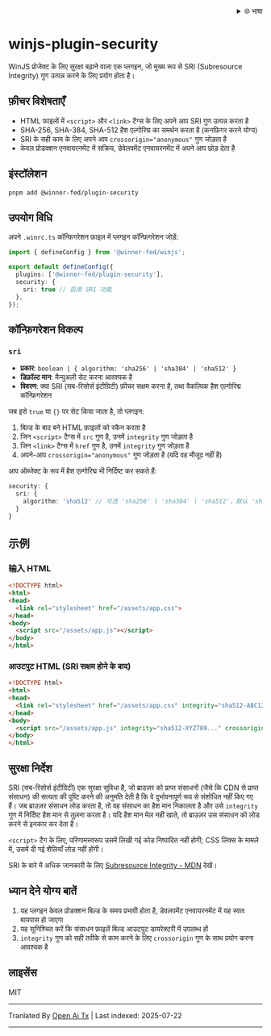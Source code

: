 <div align="right">
  <details>
    <summary >🌐 भाषा</summary>
    <div>
      <div align="center">
        <a href="https://openaitx.github.io/view.html?user=winjs-dev&project=winjs-plugin-security&lang=en">English</a>
        | <a href="https://openaitx.github.io/view.html?user=winjs-dev&project=winjs-plugin-security&lang=zh-CN">简体中文</a>
        | <a href="https://openaitx.github.io/view.html?user=winjs-dev&project=winjs-plugin-security&lang=zh-TW">繁體中文</a>
        | <a href="https://openaitx.github.io/view.html?user=winjs-dev&project=winjs-plugin-security&lang=ja">日本語</a>
        | <a href="https://openaitx.github.io/view.html?user=winjs-dev&project=winjs-plugin-security&lang=ko">한국어</a>
        | <a href="https://openaitx.github.io/view.html?user=winjs-dev&project=winjs-plugin-security&lang=hi">हिन्दी</a>
        | <a href="https://openaitx.github.io/view.html?user=winjs-dev&project=winjs-plugin-security&lang=th">ไทย</a>
        | <a href="https://openaitx.github.io/view.html?user=winjs-dev&project=winjs-plugin-security&lang=fr">Français</a>
        | <a href="https://openaitx.github.io/view.html?user=winjs-dev&project=winjs-plugin-security&lang=de">Deutsch</a>
        | <a href="https://openaitx.github.io/view.html?user=winjs-dev&project=winjs-plugin-security&lang=es">Español</a>
        | <a href="https://openaitx.github.io/view.html?user=winjs-dev&project=winjs-plugin-security&lang=it">Italiano</a>
        | <a href="https://openaitx.github.io/view.html?user=winjs-dev&project=winjs-plugin-security&lang=ru">Русский</a>
        | <a href="https://openaitx.github.io/view.html?user=winjs-dev&project=winjs-plugin-security&lang=pt">Português</a>
        | <a href="https://openaitx.github.io/view.html?user=winjs-dev&project=winjs-plugin-security&lang=nl">Nederlands</a>
        | <a href="https://openaitx.github.io/view.html?user=winjs-dev&project=winjs-plugin-security&lang=pl">Polski</a>
        | <a href="https://openaitx.github.io/view.html?user=winjs-dev&project=winjs-plugin-security&lang=ar">العربية</a>
        | <a href="https://openaitx.github.io/view.html?user=winjs-dev&project=winjs-plugin-security&lang=fa">فارسی</a>
        | <a href="https://openaitx.github.io/view.html?user=winjs-dev&project=winjs-plugin-security&lang=tr">Türkçe</a>
        | <a href="https://openaitx.github.io/view.html?user=winjs-dev&project=winjs-plugin-security&lang=vi">Tiếng Việt</a>
        | <a href="https://openaitx.github.io/view.html?user=winjs-dev&project=winjs-plugin-security&lang=id">Bahasa Indonesia</a>
      </div>
    </div>
  </details>
</div>

# winjs-plugin-security

WinJS प्रोजेक्ट के लिए सुरक्षा बढ़ाने वाला एक प्लगइन, जो मुख्य रूप से SRI (Subresource Integrity) गुण उत्पन्न करने के लिए प्रयोग होता है।

## फ़ीचर विशेषताएँ

- HTML फाइलों में `<script>` और `<link>` टैग्स के लिए अपने आप SRI गुण उत्पन्न करता है
- SHA-256, SHA-384, SHA-512 हैश एल्गोरिद्म का समर्थन करता है (कनफ़िगर करने योग्य)
- SRI के सही काम के लिए अपने आप `crossorigin="anonymous"` गुण जोड़ता है
- केवल प्रोडक्शन एनवायरनमेंट में सक्रिय, डेवेलपमेंट एनवायरनमेंट में अपने आप छोड़ देता है

## इंस्टॉलेशन


```bash
pnpm add @winner-fed/plugin-security
```
## उपयोग विधि

अपने `.winrc.ts` कॉन्फ़िगरेशन फ़ाइल में प्लगइन कॉन्फ़िगरेशन जोड़ें:


```typescript
import { defineConfig } from '@winner-fed/winjs';

export default defineConfig({
  plugins: ['@winner-fed/plugin-security'],
  security: {
    sri: true // 启用 SRI 功能
  },
});
```
## कॉन्फ़िगरेशन विकल्प

### `sri`

- **प्रकार**: `boolean | { algorithm: 'sha256' | 'sha384' | 'sha512' }`
- **डिफ़ॉल्ट मान**: मैन्युअली सेट करना आवश्यक है
- **विवरण**: क्या SRI (सब-रिसोर्स इंटीग्रिटी) फ़ीचर सक्षम करना है, तथा वैकल्पिक हैश एल्गोरिद्म कॉन्फ़िगरेशन

जब इसे `true` या `{}` पर सेट किया जाता है, तो प्लगइन:

1. बिल्ड के बाद बने HTML फ़ाइलों को स्कैन करता है
2. जिन `<script>` टैग्स में `src` गुण है, उनमें `integrity` गुण जोड़ता है
3. जिन `<link>` टैग्स में `href` गुण है, उनमें `integrity` गुण जोड़ता है
4. अपने-आप `crossorigin="anonymous"` गुण जोड़ता है (यदि वह मौजूद नहीं है)

आप ऑब्जेक्ट के रूप में हैश एल्गोरिद्म भी निर्दिष्ट कर सकते हैं:


```typescript
security: {
  sri: {
    algorithm: 'sha512' // 可选 'sha256' | 'sha384' | 'sha512'，默认 'sha512'
  }
}
```

## 示例

### 输入 HTML

```html
<!DOCTYPE html>
<html>
<head>
  <link rel="stylesheet" href="/assets/app.css">
</head>
<body>
  <script src="/assets/app.js"></script>
</body>
</html>
```
### आउटपुट HTML (SRI सक्षम होने के बाद)


```html
<!DOCTYPE html>
<html>
<head>
  <link rel="stylesheet" href="/assets/app.css" integrity="sha512-ABC123..." crossorigin="anonymous">
</head>
<body>
  <script src="/assets/app.js" integrity="sha512-XYZ789..." crossorigin="anonymous"></script>
</body>
</html>
```
## सुरक्षा निर्देश

SRI (सब-रिसोर्स इंटीग्रिटी) एक सुरक्षा सुविधा है, जो ब्राउज़र को प्राप्त संसाधनों (जैसे कि CDN से प्राप्त संसाधन) की सत्यता की पुष्टि करने की अनुमति देती है कि वे दुर्भावनापूर्ण रूप से संशोधित नहीं किए गए हैं। जब ब्राउज़र संसाधन लोड करता है, तो वह संसाधन का हैश मान निकालता है और उसे `integrity` गुण में निर्दिष्ट हैश मान से तुलना करता है। यदि हैश मान मेल नहीं खाते, तो ब्राउज़र उस संसाधन को लोड करने से इनकार कर देता है।

`<script>` टैग के लिए, परिणामस्वरूप उसमें लिखी गई कोड निष्पादित नहीं होगी; CSS लिंक्स के मामले में, उसमें दी गई शैलियाँ लोड नहीं होंगी।

SRI के बारे में अधिक जानकारी के लिए [Subresource Integrity - MDN](https://developer.mozilla.org/zh-CN/docs/Web/Security/Subresource_Integrity) देखें।

## ध्यान देने योग्य बातें

1. यह प्लगइन केवल प्रोडक्शन बिल्ड के समय प्रभावी होता है, डेवलपमेंट एनवायरनमेंट में यह स्वतः बायपास हो जाएगा
2. यह सुनिश्चित करें कि संसाधन फ़ाइलें बिल्ड आउटपुट डायरेक्टरी में उपलब्ध हों
3. `integrity` गुण को सही तरीके से काम करने के लिए `crossorigin` गुण के साथ प्रयोग करना आवश्यक है

## लाइसेंस

MIT




---

Tranlated By [Open Ai Tx](https://github.com/OpenAiTx/OpenAiTx) | Last indexed: 2025-07-22

---